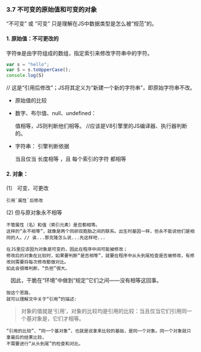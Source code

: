 ### 3.7 不可变的原始值和可变的对象

“不可变” 或 “可变” 只是理解在JS中数据类型是怎么被“规范”的。


#### 1. 原始值：不可更改的  

字符`像`是由字符组成的数组，指定索引来修改字符串中的字符。

``` javascript
var s = "hello";
var S = s.toUpperCase();
console.log(S)  
``` 

// 这是“引用后修改”；JS将其定义为“新建一个新的字符串”，即原始字符串不改。


-  原始值的比较 

  - 数字、布尔值、null、undefined：

    值相等，JS则判断他们相等。  //应该是V8引擎里的JS编译器、执行器判断的。

  - 字符串： 引擎判断依据
 
    当且仅当 长度相等 ，且 每个索引的字符 都相等
   
#### 2. 对象：

(1） 可变、可更改

    引用`属性`后修改

(2)  但与原对象永不相等

    不管属性（名）和值（索引元素）是否都相等。
    这样的“永不相等”，就像是两个同卵双胞胎之间的联系。出生时基因一样，但永不能说他们是相同的人。// 诶...那克隆怎么说...先这样吧...  

    在JS里应该因为对象是可变的，因此在程序中间可能被修改；  
    修改后的对象在比较时，如果要判断“是否相等”，就要在程序中从头到尾检查是否被修改，有修改则需要将每次修改都做对比。  
    如此会很难判断，“负担”很大。  
    因此，干脆在“环境”中做到“规定”它们之间——没有相等这回事。  
   
   
    按这个思路，
    就可以理解文中关于“引用”的描述:  
    
> 对象的值就是‘引用’，对象的比较均是引用的比较：当且仅当它们引用同一个基对象是，它们才相等。

    “引用的比较”、“同一个基对象”，也就是说拿来比较的基础，是同一个对象。同一个对象就只拿最后的结果比较，  
    不需要进行“从头到尾”的检查和对比。  




